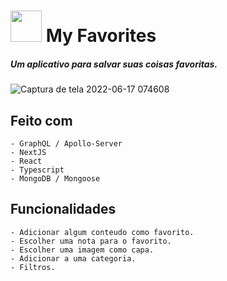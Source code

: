 # <img src="https://user-images.githubusercontent.com/88716893/173566896-597eb8d8-acc8-4562-a949-f7af376c790b.png" width="50px"> My Favorites

##### Um aplicativo para salvar suas coisas favoritas.

![Captura de tela 2022-06-17 074608](https://user-images.githubusercontent.com/88716893/174284055-4ab1c6f0-61fb-4936-b451-102731ea7ae1.png)

## Feito com

    - GraphQL / Apollo-Server
    - NextJS
    - React
    - Typescript
    - MongoDB / Mongoose

## Funcionalidades

    - Adicionar algum conteudo como favorito.
    - Escolher uma nota para o favorito.
    - Escolher uma imagem como capa.
    - Adicionar a uma categoria.
    - Filtros.


